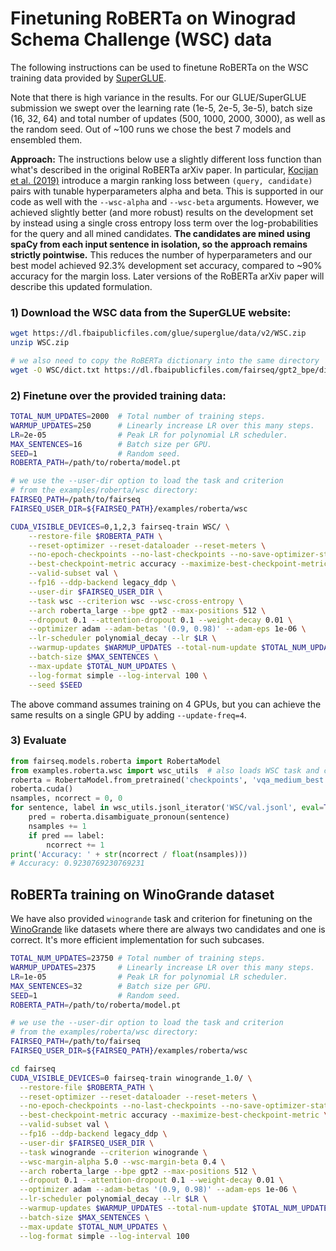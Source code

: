 # Finetuning RoBERTa on Winograd Schema Challenge (WSC) data

The following instructions can be used to finetune RoBERTa on the WSC training
data provided by [SuperGLUE](https://super.gluebenchmark.com/).

Note that there is high variance in the results. For our GLUE/SuperGLUE
submission we swept over the learning rate (1e-5, 2e-5, 3e-5), batch size (16,
32, 64) and total number of updates (500, 1000, 2000, 3000), as well as the
random seed. Out of ~100 runs we chose the best 7 models and ensembled them.

**Approach:** The instructions below use a slightly different loss function than
what's described in the original RoBERTa arXiv paper. In particular,
[Kocijan et al. (2019)](https://arxiv.org/abs/1905.06290) introduce a margin
ranking loss between `(query, candidate)` pairs with tunable hyperparameters
alpha and beta. This is supported in our code as well with the `--wsc-alpha` and
`--wsc-beta` arguments. However, we achieved slightly better (and more robust)
results on the development set by instead using a single cross entropy loss term
over the log-probabilities for the query and all mined candidates. **The
candidates are mined using spaCy from each input sentence in isolation, so the
approach remains strictly pointwise.** This reduces the number of
hyperparameters and our best model achieved 92.3% development set accuracy,
compared to ~90% accuracy for the margin loss. Later versions of the RoBERTa
arXiv paper will describe this updated formulation.

### 1) Download the WSC data from the SuperGLUE website:
```bash
wget https://dl.fbaipublicfiles.com/glue/superglue/data/v2/WSC.zip
unzip WSC.zip

# we also need to copy the RoBERTa dictionary into the same directory
wget -O WSC/dict.txt https://dl.fbaipublicfiles.com/fairseq/gpt2_bpe/dict.txt
```

### 2) Finetune over the provided training data:
```bash
TOTAL_NUM_UPDATES=2000  # Total number of training steps.
WARMUP_UPDATES=250      # Linearly increase LR over this many steps.
LR=2e-05                # Peak LR for polynomial LR scheduler.
MAX_SENTENCES=16        # Batch size per GPU.
SEED=1                  # Random seed.
ROBERTA_PATH=/path/to/roberta/model.pt

# we use the --user-dir option to load the task and criterion
# from the examples/roberta/wsc directory:
FAIRSEQ_PATH=/path/to/fairseq
FAIRSEQ_USER_DIR=${FAIRSEQ_PATH}/examples/roberta/wsc

CUDA_VISIBLE_DEVICES=0,1,2,3 fairseq-train WSC/ \
    --restore-file $ROBERTA_PATH \
    --reset-optimizer --reset-dataloader --reset-meters \
    --no-epoch-checkpoints --no-last-checkpoints --no-save-optimizer-state \
    --best-checkpoint-metric accuracy --maximize-best-checkpoint-metric \
    --valid-subset val \
    --fp16 --ddp-backend legacy_ddp \
    --user-dir $FAIRSEQ_USER_DIR \
    --task wsc --criterion wsc --wsc-cross-entropy \
    --arch roberta_large --bpe gpt2 --max-positions 512 \
    --dropout 0.1 --attention-dropout 0.1 --weight-decay 0.01 \
    --optimizer adam --adam-betas '(0.9, 0.98)' --adam-eps 1e-06 \
    --lr-scheduler polynomial_decay --lr $LR \
    --warmup-updates $WARMUP_UPDATES --total-num-update $TOTAL_NUM_UPDATES \
    --batch-size $MAX_SENTENCES \
    --max-update $TOTAL_NUM_UPDATES \
    --log-format simple --log-interval 100 \
    --seed $SEED
```

The above command assumes training on 4 GPUs, but you can achieve the same
results on a single GPU by adding `--update-freq=4`.

### 3) Evaluate
```python
from fairseq.models.roberta import RobertaModel
from examples.roberta.wsc import wsc_utils  # also loads WSC task and criterion
roberta = RobertaModel.from_pretrained('checkpoints', 'vqa_medium_best.pt', 'WSC/')
roberta.cuda()
nsamples, ncorrect = 0, 0
for sentence, label in wsc_utils.jsonl_iterator('WSC/val.jsonl', eval=True):
    pred = roberta.disambiguate_pronoun(sentence)
    nsamples += 1
    if pred == label:
        ncorrect += 1
print('Accuracy: ' + str(ncorrect / float(nsamples)))
# Accuracy: 0.9230769230769231
```

## RoBERTa training on WinoGrande dataset
We have also provided `winogrande` task and criterion for finetuning on the
[WinoGrande](https://mosaic.allenai.org/projects/winogrande) like datasets
where there are always two candidates and one is correct.
It's more efficient implementation for such subcases.

```bash
TOTAL_NUM_UPDATES=23750 # Total number of training steps.
WARMUP_UPDATES=2375     # Linearly increase LR over this many steps.
LR=1e-05                # Peak LR for polynomial LR scheduler.
MAX_SENTENCES=32        # Batch size per GPU.
SEED=1                  # Random seed.
ROBERTA_PATH=/path/to/roberta/model.pt

# we use the --user-dir option to load the task and criterion
# from the examples/roberta/wsc directory:
FAIRSEQ_PATH=/path/to/fairseq
FAIRSEQ_USER_DIR=${FAIRSEQ_PATH}/examples/roberta/wsc

cd fairseq
CUDA_VISIBLE_DEVICES=0 fairseq-train winogrande_1.0/ \
  --restore-file $ROBERTA_PATH \
  --reset-optimizer --reset-dataloader --reset-meters \
  --no-epoch-checkpoints --no-last-checkpoints --no-save-optimizer-state \
  --best-checkpoint-metric accuracy --maximize-best-checkpoint-metric \
  --valid-subset val \
  --fp16 --ddp-backend legacy_ddp \
  --user-dir $FAIRSEQ_USER_DIR \
  --task winogrande --criterion winogrande \
  --wsc-margin-alpha 5.0 --wsc-margin-beta 0.4 \
  --arch roberta_large --bpe gpt2 --max-positions 512 \
  --dropout 0.1 --attention-dropout 0.1 --weight-decay 0.01 \
  --optimizer adam --adam-betas '(0.9, 0.98)' --adam-eps 1e-06 \
  --lr-scheduler polynomial_decay --lr $LR \
  --warmup-updates $WARMUP_UPDATES --total-num-update $TOTAL_NUM_UPDATES \
  --batch-size $MAX_SENTENCES \
  --max-update $TOTAL_NUM_UPDATES \
  --log-format simple --log-interval 100
```
